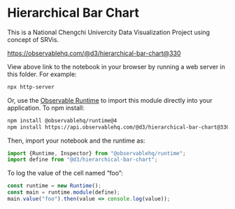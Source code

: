 # Hierarchical Bar Chart

This is a National Chengchi Univercity Data Visualization Project using concept of SRVis.

https://observablehq.com/@d3/hierarchical-bar-chart@330

View above link to the notebook in your browser by running a web server in this folder. For example:

~~~sh
npx http-server
~~~

Or, use the [Observable Runtime](https://github.com/observablehq/runtime) to
import this module directly into your application. To npm install:

~~~sh
npm install @observablehq/runtime@4
npm install https://api.observablehq.com/@d3/hierarchical-bar-chart@330.tgz?v=3
~~~

Then, import your notebook and the runtime as:

~~~js
import {Runtime, Inspector} from "@observablehq/runtime";
import define from "@d3/hierarchical-bar-chart";
~~~

To log the value of the cell named “foo”:

~~~js
const runtime = new Runtime();
const main = runtime.module(define);
main.value("foo").then(value => console.log(value));
~~~
